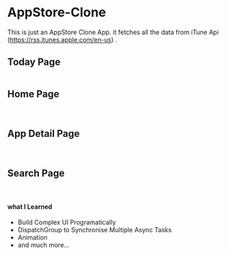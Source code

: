 # AppStore-Clone
This is just an AppStore Clone App. it fetches all the data from iTune Api (https://rss.itunes.apple.com/en-us) . 


## Today Page
<img src="AppStore-Clone/Screenshot/today.png" alt="">


## Home Page
<img src="AppStore-Clone/Screenshot/home.png" alt="">
<img src="AppStore-Clone/Screenshot/home_2.png" alt="">



## App Detail Page
<img src="AppStore-Clone/Screenshot/detail.png" alt="">
<img src="AppStore-Clone/Screenshot/detail_2.png" alt="">



## Search  Page
<img src="AppStore-Clone/Screenshot/dsearch.png" alt="">
<img src="AppStore-Clone/Screenshot/search.png" alt="">



#### what I Learned 
   - Build Complex UI Programatically 
   - DispatchGroup to Synchronise Multiple Async Tasks 
   - Animation 
   - and much more...
